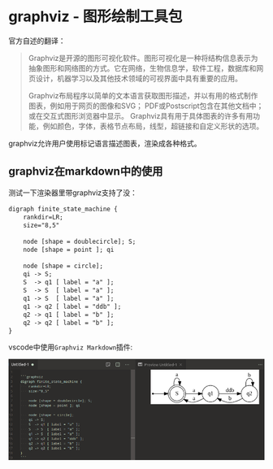 

# graphviz - 图形绘制工具包

官方自述的翻译：

> Graphviz是开源的图形可视化软件。图形可视化是一种将结构信息表示为抽象图形和网络图的方式。它在网络，生物信息学，软件工程，数据库和网页设计，机器学习以及其他技术领域的可视界面中具有重要的应用。
>
> Graphviz布局程序以简单的文本语言获取图形描述，并以有用的格式制作图表，例如用于网页的图像和SVG； PDF或Postscript包含在其他文档中；或在交互式图形浏览器中显示。 Graphviz具有用于具体图表的许多有用功能，例如颜色，字体，表格节点布局，线型，超链接和自定义形状的选项。

graphviz允许用户使用标记语言描述图表，渲染成各种格式。



## graphviz在markdown中的使用

测试一下渲染器里带graphviz支持了没：
```graphviz
digraph finite_state_machine {
    rankdir=LR;
    size="8,5"

    node [shape = doublecircle]; S;
    node [shape = point ]; qi

    node [shape = circle];
    qi -> S;
    S  -> q1 [ label = "a" ];
    S  -> S  [ label = "a" ];
    q1 -> S  [ label = "a" ];
    q1 -> q2 [ label = "ddb" ];
    q2 -> q1 [ label = "b" ];
    q2 -> q2 [ label = "b" ];
}
```

vscode中使用`Graphviz Markdown`插件:

![image-20200503002441625](_assets/graphviz/image-20200503002441625.png)